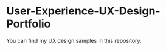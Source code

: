 # User-Experience-UX-Design-Portfolio
You can find my UX design samples in this repository.                                                               
